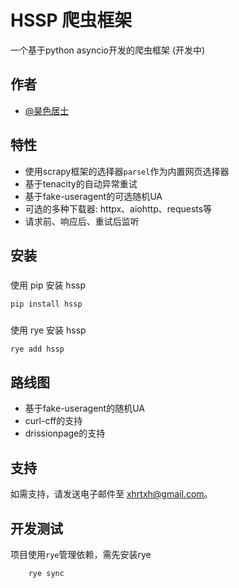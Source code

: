 # HSSP 爬虫框架

一个基于python asyncio开发的爬虫框架 (开发中)

## 作者

- [@昊色居士](https://github.com/x-haose)

## 特性

- 使用scrapy框架的选择器`parsel`作为内置网页选择器
- 基于tenacity的自动异常重试
- 基于fake-useragent的可选随机UA
- 可选的多种下载器: httpx、aiohttp、requests等
- 请求前、响应后、重试后监听

## 安装

###

使用 pip 安装 hssp

```bash
pip install hssp
```

###

使用 rye 安装 hssp

```bash
rye add hssp
```

## 路线图

- 基于fake-useragent的随机UA
- curl-cff的支持
- drissionpage的支持

## 支持

如需支持，请发送电子邮件至 xhrtxh@gmail.com。

## 开发测试

项目使用`rye`管理依赖，需先安装rye

```bash
    rye sync
```
